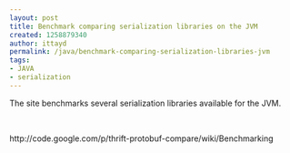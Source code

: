 ```yaml
---
layout: post
title: Benchmark comparing serialization libraries on the JVM
created: 1258879340
author: ittayd
permalink: /java/benchmark-comparing-serialization-libraries-jvm
tags:
- JAVA
- serialization
---
```

<p>The site benchmarks several serialization libraries available for the JVM. </p>
<p>&nbsp;</p>
<p>http://code.google.com/p/thrift-protobuf-compare/wiki/Benchmarking</p>
<p>&nbsp;</p>
<p>&nbsp;</p>
